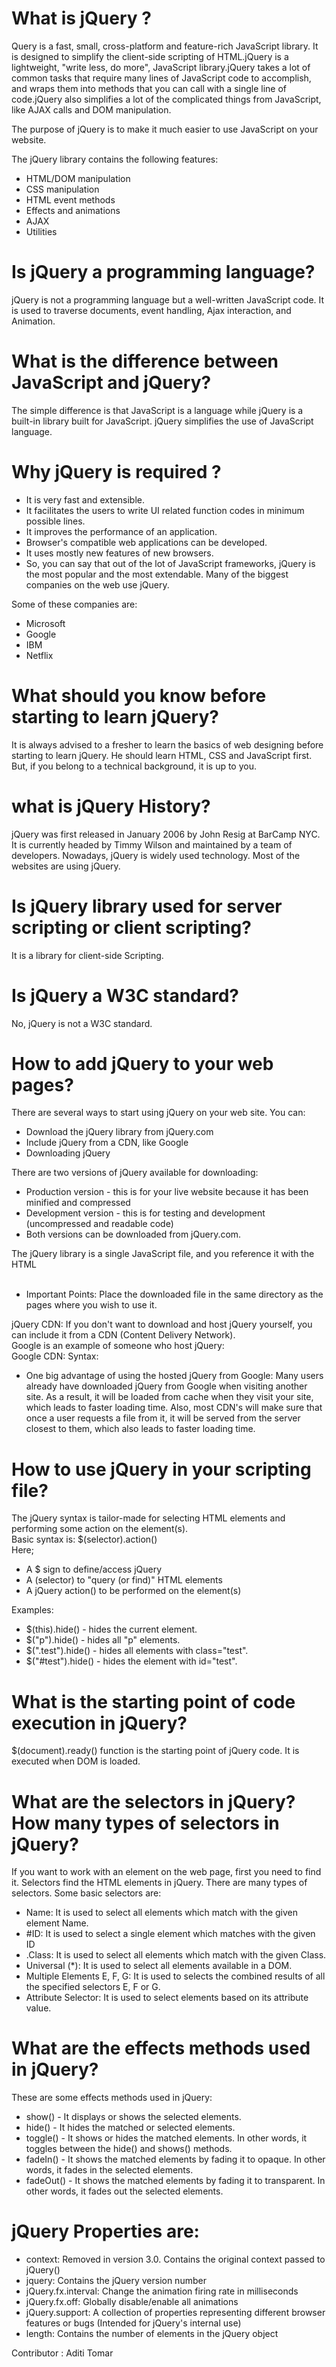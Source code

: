 # What is jQuery ?

  Query is a fast, small, cross-platform and feature-rich JavaScript library. It is designed to simplify the client-side scripting of HTML.jQuery is a lightweight, "write     less, do more", JavaScript library.jQuery takes a lot of common tasks that require many lines of JavaScript code to accomplish, and wraps them into methods that you can call with a single line of code.jQuery also simplifies a lot of the complicated things from JavaScript, like AJAX calls and DOM manipulation.

  The purpose of jQuery is to make it much easier to use JavaScript on your website.

  The jQuery library contains the following features:<br>
  <ul>
  <li> HTML/DOM manipulation</li>
  <li> CSS manipulation</li>
  <li> HTML event methods</li>
  <li> Effects and animations</li>
  <li> AJAX</li>
  <li> Utilities</li>
  </ul>

# Is jQuery a programming language?
  jQuery is not a programming language but a well-written JavaScript code. It is used to traverse documents, event handling, Ajax interaction, and Animation.

# What is the difference between JavaScript and jQuery?
  The simple difference is that JavaScript is a language while jQuery is a built-in library built for JavaScript. jQuery simplifies the use of JavaScript language.  

# Why jQuery is required ?
  <ul>
    <li> It is very fast and extensible.</li>
    <li>  It facilitates the users to write UI related function codes in minimum possible lines.</li>
    <li>  It improves the performance of an application.</li>
    <li>  Browser's compatible web applications can be developed.</li>
    <li>  It uses mostly new features of new browsers.</li>
    <li>  So, you can say that out of the lot of JavaScript frameworks, jQuery is the most popular and the most extendable.
            Many of the biggest companies on the web use jQuery.</li>
  </ul>

  Some of these companies are:<br>
  <ul>
    <li> Microsoft</li>
    <li> Google</li>
    <li> IBM</li>
    <li> Netflix</li>
  </ul>

# What should you know before starting to learn jQuery?
  It is always advised to a fresher to learn the basics of web designing before starting to learn jQuery. He should learn HTML, CSS and JavaScript first. But, if you belong to a technical background, it is up to you.

# what is jQuery History?
  jQuery was first released in January 2006 by John Resig at BarCamp NYC. It is currently headed by Timmy Wilson and maintained by a team of developers. Nowadays, jQuery is widely used technology. Most of the websites are using jQuery.
  
# Is jQuery library used for server scripting or client scripting?
  It is a library for client-side Scripting.

# Is jQuery a W3C standard?
  No, jQuery is not a W3C standard.

# How to add jQuery to your web pages?
  There are several ways to start using jQuery on your web site. You can:<br>
 <ul>
  <li> Download the jQuery library from jQuery.com</li>
  <li> Include jQuery from a CDN, like Google</li>
  <li> Downloading jQuery</li>
 </ul> 
  There are two versions of jQuery available for downloading:<br>
<ul>
  <li> Production version - this is for your live website because it has been minified and compressed</li>
  <li> Development version - this is for testing and development (uncompressed and readable code)</li>
  <li> Both versions can be downloaded from jQuery.com.</li>
</ul>
The jQuery library is a single JavaScript file, and you reference it with the HTML <script> tag (note that the <script> tag should be inside the <head> section):<br>
 Syntax: <head>
            <script src="jquery-3.5.1.min.js"></script><br>
        </head><br>
  
<ul><li> Important Points: Place the downloaded file in the same directory as the pages where you wish to use it.</li></ul>

jQuery CDN: If you don't want to download and host jQuery yourself, you can include it from a  CDN (Content Delivery Network).<br>
Google is an example of someone who host jQuery:<br>
Google CDN:
Syntax:  <head>
            <script src="https://ajax.googleapis.com/ajax/libs/jquery/3.5.1/jquery.min.js"></script><br>
        </head>
<ul><li> One big advantage of using the hosted jQuery from Google: Many users already have downloaded jQuery from Google when visiting another site. As a result, it will be loaded from cache when they visit your site, which leads to faster loading time. Also, most CDN's will make sure that once a user requests a file from it, it will be served from the server closest to them, which also leads to faster loading time. </li></ul>
  
#  How to use jQuery in your scripting file?
  
   The jQuery syntax is tailor-made for selecting HTML elements and performing some action on the element(s).<br>
    Basic syntax is: $(selector).action()<br>
   Here;<br>
  <ul>
   <li> A $ sign to define/access jQuery</li>
   <li> A (selector) to "query (or find)" HTML elements</li>
   <li> A jQuery action() to be performed on the element(s)</li>
  </ul> 
   Examples:<br>
   <ul>
    <li> $(this).hide() - hides the current element.</li>
    <li> $("p").hide() - hides all "p" elements.</li>
    <li> $(".test").hide() - hides all elements with class="test".</li>
    <li> $("#test").hide() - hides the element with id="test". </li>
   </ul>
  
# What is the starting point of code execution in jQuery?
  $(document).ready() function is the starting point of jQuery code. It is executed when DOM is loaded.

# What are the selectors in jQuery? How many types of selectors in jQuery?
  If you want to work with an element on the web page, first you need to find it. Selectors find the HTML elements in jQuery. There are many types of selectors. Some basic  selectors are:<br>
<ul>
  <li> Name: It is used to select all elements which match with the given element Name.</li>
  <li> #ID: It is used to select a single element which matches with the given ID</li>
  <li> .Class: It is used to select all elements which match with the given Class.</li>
  <li> Universal (*): It is used to select all elements available in a DOM.</li>
  <li> Multiple Elements E, F, G: It is used to selects the combined results of all the specified selectors E, F or G.</li>
  <li> Attribute Selector: It is used to select elements based on its attribute value.</li>
 </ul> 
  
# What are the effects methods used in jQuery?
  These are some effects methods used in jQuery:<br>
<ul>
  <li> show() - It displays or shows the selected elements.</li>
  <li> hide() - It hides the matched or selected elements.</li>
  <li> toggle() - It shows or hides the matched elements. In other words, it toggles between the hide() and shows() methods.</li>
  <li> fadeIn() - It shows the matched elements by fading it to opaque. In other words, it fades in the  selected elements.</li>
  <li> fadeOut() - It shows the matched elements by fading it to transparent. In other words, it fades out the selected elements.</li>
</ul>
  
# jQuery Properties are:
<ul>
  <li> context: Removed in version 3.0. Contains the original context passed to jQuery()</li>
 <li> jquery:  Contains the jQuery version number</li>
 <li> jQuery.fx.interval: Change the animation firing rate in milliseconds</li>
 <li> jQuery.fx.off: Globally disable/enable all animations</li>
 <li> jQuery.support: A collection of properties representing different browser features  or bugs (Intended for jQuery's internal use)</li>
 <li> length:	Contains the number of elements in the jQuery object</li>    
  </ul>
  
 Contributor : Aditi Tomar
